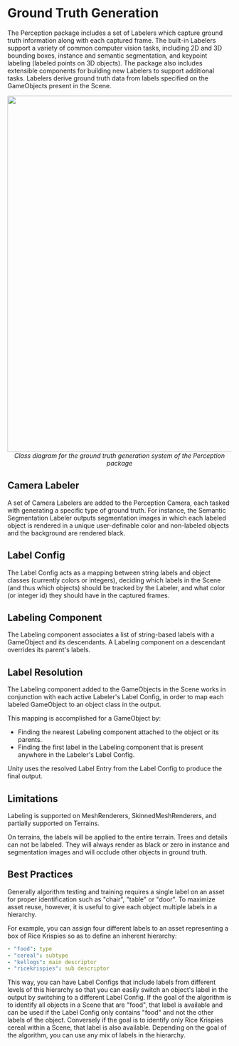 # Ground Truth Generation

The Perception package includes a set of Labelers which capture ground truth information along with each captured frame. The built-in Labelers support a variety of common computer vision tasks, including 2D and 3D bounding boxes, instance and semantic segmentation, and keypoint labeling (labeled points on 3D objects). The package also includes extensible components for building new Labelers to support additional tasks. Labelers derive ground truth data from labels specified on the GameObjects present in the Scene.

<p align="center">
<img src="images/labeling_uml.png" width="800"/>
  <br><i>Class diagram for the ground truth generation system of the Perception package</i>
</p>

## Camera Labeler
A set of Camera Labelers are added to the Perception Camera, each tasked with generating a specific type of ground truth. For instance, the Semantic Segmentation Labeler outputs segmentation images in which each labeled object is rendered in a unique user-definable color and non-labeled objects and the background are rendered black.

## <a name="label-config"></a>Label Config
The Label Config acts as a mapping between string labels and object classes (currently colors or integers), deciding which labels in the Scene (and thus which objects) should be tracked by the Labeler, and what color (or integer id) they should have in the captured frames. 

## Labeling Component
The Labeling component associates a list of string-based labels with a GameObject and its descendants. A Labeling component on a descendant overrides its parent's labels.

## Label Resolution
The Labeling component added to the GameObjects in the Scene works in conjunction with each active Labeler's Label Config, in order to map each labeled GameObject to an object class in the output.

This mapping is accomplished for a GameObject by:
* Finding the nearest Labeling component attached to the object or its parents.
* Finding the first label in the Labeling component that is present anywhere in the Labeler's Label Config.

Unity uses the resolved Label Entry from the Label Config to produce the final output.

## Limitations
Labeling is supported on MeshRenderers, SkinnedMeshRenderers, and partially supported on Terrains.

On terrains, the labels will be applied to the entire terrain. Trees and details can not be labeled. They will always render as black or zero in instance and segmentation images and will occlude other objects in ground truth.

## Best Practices
Generally algorithm testing and training requires a single label on an asset for proper identification such as "chair", "table" or "door". To maximize asset reuse, however, it is useful to give each object multiple labels in a hierarchy.

For example, you can assign four different labels to an asset representing a box of Rice Krispies so as to define an inherent hierarchy:

```yaml
- "food": type
- "cereal": subtype
- "kellogs": main descriptor
- "ricekrispies": sub descriptor
```

This way, you can have Label Configs that include labels from different levels of this hierarchy so that you can easily switch an object's label in the output by switching to a different Label Config. If the goal of the algorithm is to identify all objects in a Scene that are "food", that label is available and can be used if the Label Config only contains "food" and not the other labels of the object. Conversely if the goal is to identify only Rice Krispies cereal within a Scene, that label is also available. Depending on the goal of the algorithm, you can use any mix of labels in the hierarchy.

